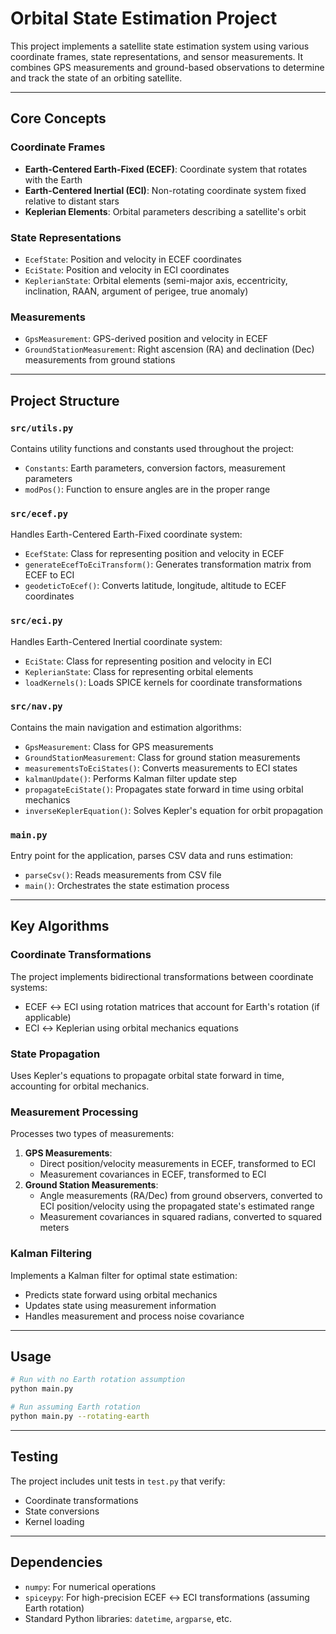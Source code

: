 # Orbital State Estimation Project

This project implements a satellite state estimation system using various coordinate frames, state representations, and sensor measurements. It combines GPS measurements and ground-based observations to determine and track the state of an orbiting satellite.

---

## Core Concepts

### Coordinate Frames
- **Earth-Centered Earth-Fixed (ECEF)**: Coordinate system that rotates with the Earth
- **Earth-Centered Inertial (ECI)**: Non-rotating coordinate system fixed relative to distant stars
- **Keplerian Elements**: Orbital parameters describing a satellite's orbit

### State Representations
- `EcefState`: Position and velocity in ECEF coordinates
- `EciState`: Position and velocity in ECI coordinates
- `KeplerianState`: Orbital elements (semi-major axis, eccentricity, inclination, RAAN, argument of perigee, true anomaly)

### Measurements
- `GpsMeasurement`: GPS-derived position and velocity in ECEF
- `GroundStationMeasurement`: Right ascension (RA) and declination (Dec) measurements from ground stations

---

## Project Structure

### `src/utils.py`
Contains utility functions and constants used throughout the project:
- `Constants`: Earth parameters, conversion factors, measurement parameters
- `modPos()`: Function to ensure angles are in the proper range

### `src/ecef.py`
Handles Earth-Centered Earth-Fixed coordinate system:
- `EcefState`: Class for representing position and velocity in ECEF
- `generateEcefToEciTransform()`: Generates transformation matrix from ECEF to ECI
- `geodeticToEcef()`: Converts latitude, longitude, altitude to ECEF coordinates

### `src/eci.py`
Handles Earth-Centered Inertial coordinate system:
- `EciState`: Class for representing position and velocity in ECI
- `KeplerianState`: Class for representing orbital elements
- `loadKernels()`: Loads SPICE kernels for coordinate transformations

### `src/nav.py`
Contains the main navigation and estimation algorithms:
- `GpsMeasurement`: Class for GPS measurements
- `GroundStationMeasurement`: Class for ground station measurements
- `measurementsToEciStates()`: Converts measurements to ECI states
- `kalmanUpdate()`: Performs Kalman filter update step
- `propagateEciState()`: Propagates state forward in time using orbital mechanics
- `inverseKeplerEquation()`: Solves Kepler's equation for orbit propagation

### `main.py`
Entry point for the application, parses CSV data and runs estimation:
- `parseCsv()`: Reads measurements from CSV file
- `main()`: Orchestrates the state estimation process

---

## Key Algorithms

### Coordinate Transformations
The project implements bidirectional transformations between coordinate systems:
- ECEF ↔ ECI using rotation matrices that account for Earth's rotation (if applicable)
- ECI ↔ Keplerian using orbital mechanics equations

### State Propagation
Uses Kepler's equations to propagate orbital state forward in time, accounting for orbital mechanics.

### Measurement Processing
Processes two types of measurements:
1. **GPS Measurements**:
    * Direct position/velocity measurements in ECEF, transformed to ECI
    * Measurement covariances in ECEF, transformed to ECI
2. **Ground Station Measurements**:
    * Angle measurements (RA/Dec) from ground observers, converted to ECI position/velocity using the propagated state's estimated range
    * Measurement covariances in squared radians, converted to squared meters

### Kalman Filtering
Implements a Kalman filter for optimal state estimation:
- Predicts state forward using orbital mechanics
- Updates state using measurement information
- Handles measurement and process noise covariance

---

## Usage

```bash
# Run with no Earth rotation assumption
python main.py

# Run assuming Earth rotation
python main.py --rotating-earth
```

---

## Testing

The project includes unit tests in `test.py` that verify:
- Coordinate transformations
- State conversions
- Kernel loading

---

## Dependencies

- `numpy`: For numerical operations
- `spiceypy`: For high-precision ECEF ↔ ECI transformations (assuming Earth rotation)
- Standard Python libraries: `datetime`, `argparse`, etc.
